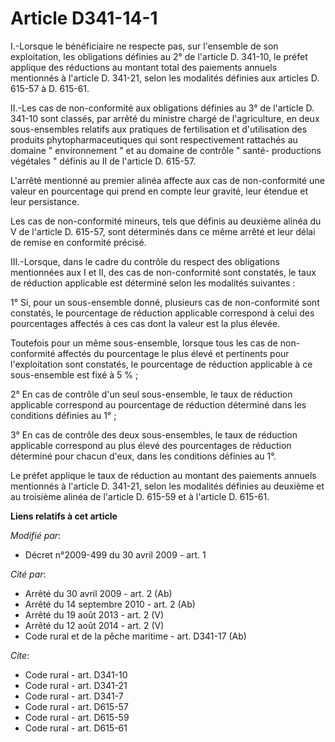 # Article D341-14-1

I.-Lorsque le bénéficiaire ne respecte pas, sur l'ensemble de son exploitation, les obligations définies au 2° de l'article
D. 341-10, le préfet applique des réductions au montant total des paiements annuels mentionnés à l'article D. 341-21, selon
les modalités définies aux articles D. 615-57 à D. 615-61. 

II.-Les cas de non-conformité aux obligations définies au 3° de l'article D. 341-10 sont classés, par arrêté du ministre
chargé de l'agriculture, en deux sous-ensembles relatifs aux pratiques de fertilisation et d'utilisation des produits
phytopharmaceutiques qui sont respectivement rattachés au domaine " environnement " et au domaine de contrôle " santé-
productions végétales " définis au II de l'article D. 615-57.

L'arrêté mentionné au premier alinéa affecte aux cas de non-conformité une valeur en pourcentage qui prend en compte leur
gravité, leur étendue et leur persistance. 

Les cas de non-conformité mineurs, tels que définis au deuxième alinéa du V de l'article D. 615-57, sont déterminés dans ce
même arrêté et leur délai de remise en conformité précisé. 

III.-Lorsque, dans le cadre du contrôle du respect des obligations mentionnées aux I et II, des cas de non-conformité sont
constatés, le taux de réduction applicable est déterminé selon les modalités suivantes : 

1° Si, pour un sous-ensemble donné, plusieurs cas de non-conformité sont constatés, le pourcentage de réduction applicable
correspond à celui des pourcentages affectés à ces cas dont la valeur est la plus élevée. 

Toutefois pour un même sous-ensemble, lorsque tous les cas de non-conformité affectés du pourcentage le plus élevé et
pertinents pour l'exploitation sont constatés, le pourcentage de réduction applicable à ce sous-ensemble est fixé à 5 % ; 

2° En cas de contrôle d'un seul sous-ensemble, le taux de réduction applicable correspond au pourcentage de réduction
déterminé dans les conditions définies au 1° ; 

3° En cas de contrôle des deux sous-ensembles, le taux de réduction applicable correspond au plus élevé des pourcentages de
réduction déterminé pour chacun d'eux, dans les conditions définies au 1°. 

Le préfet applique le taux de réduction au montant des paiements annuels mentionnés à l'article D. 341-21, selon les
modalités définies au deuxième et au troisième alinéa de l'article D. 615-59 et à l'article D. 615-61.

**Liens relatifs à cet article**

_Modifié par_:

  - Décret n°2009-499 du 30 avril 2009 - art. 1

_Cité par_:

  - Arrêté du 30 avril 2009 - art. 2 (Ab)
  - Arrêté du 14 septembre 2010 - art. 2 (Ab)
  - Arrêté du 19 août 2013 - art. 2 (V)
  - Arrêté du 12 août 2014 - art. 2 (V)
  - Code rural et de la pêche maritime - art. D341-17 (Ab)

_Cite_:

  - Code rural - art. D341-10
  - Code rural - art. D341-21
  - Code rural - art. D341-7
  - Code rural - art. D615-57
  - Code rural - art. D615-59
  - Code rural - art. D615-61
